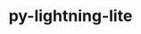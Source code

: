 ---
title: "py-lightning-lite"
layout: cache
categories: [package, develop]
meta: {"versions": ["1.8.0"], "compilers": ["gcc@=7.3.1"], "oss": ["amzn2"], "platforms": ["linux"], "targets": ["x86_64_v3"], "stacks": ["root"], "num_specs": 6, "num_specs_by_stack": {"root": 6}}
spec_details: [{"hash": "dqjdcjcr6qcb3fkzxxt2omliiuar5pew", "compiler": "gcc@=7.3.1", "versions": ["1.8.0"], "os": "amzn2", "platform": "linux", "target": "x86_64_v3", "variants": ["build_system=python_pip"], "stacks": ["root"], "size": "-", "tarball": "https://binaries.spack.io/develop/build_cache/linux-amzn2-x86_64_v3/gcc-7.3.1/py-lightning-lite-1.8.0/linux-amzn2-x86_64_v3-gcc-7.3.1-py-lightning-lite-1.8.0-dqjdcjcr6qcb3fkzxxt2omliiuar5pew.spack"}, {"hash": "dytrxi2aqzqhag4fwbtme44pfqxctlfz", "compiler": "gcc@=7.3.1", "versions": ["1.8.0"], "os": "amzn2", "platform": "linux", "target": "x86_64_v3", "variants": ["build_system=python_pip"], "stacks": ["root"], "size": "-", "tarball": "https://binaries.spack.io/develop/build_cache/linux-amzn2-x86_64_v3/gcc-7.3.1/py-lightning-lite-1.8.0/linux-amzn2-x86_64_v3-gcc-7.3.1-py-lightning-lite-1.8.0-dytrxi2aqzqhag4fwbtme44pfqxctlfz.spack"}, {"hash": "e3ht6swo2wki6q5b6ugtbrksel2en24y", "compiler": "gcc@=7.3.1", "versions": ["1.8.0"], "os": "amzn2", "platform": "linux", "target": "x86_64_v3", "variants": ["build_system=python_pip"], "stacks": ["root"], "size": "-", "tarball": "https://binaries.spack.io/develop/build_cache/linux-amzn2-x86_64_v3/gcc-7.3.1/py-lightning-lite-1.8.0/linux-amzn2-x86_64_v3-gcc-7.3.1-py-lightning-lite-1.8.0-e3ht6swo2wki6q5b6ugtbrksel2en24y.spack"}, {"hash": "mpgh46g6zdsk72qum63nugbvjac6tc5z", "compiler": "gcc@=7.3.1", "versions": ["1.8.0"], "os": "amzn2", "platform": "linux", "target": "x86_64_v3", "variants": ["build_system=python_pip"], "stacks": ["root"], "size": "-", "tarball": "https://binaries.spack.io/develop/build_cache/linux-amzn2-x86_64_v3/gcc-7.3.1/py-lightning-lite-1.8.0/linux-amzn2-x86_64_v3-gcc-7.3.1-py-lightning-lite-1.8.0-mpgh46g6zdsk72qum63nugbvjac6tc5z.spack"}, {"hash": "mj7uaqiqvgj56efa2ytylj7oytmgdsio", "compiler": "gcc@=7.3.1", "versions": ["1.8.0"], "os": "amzn2", "platform": "linux", "target": "x86_64_v3", "variants": ["build_system=python_pip"], "stacks": ["root"], "size": "-", "tarball": "https://binaries.spack.io/develop/build_cache/linux-amzn2-x86_64_v3/gcc-7.3.1/py-lightning-lite-1.8.0/linux-amzn2-x86_64_v3-gcc-7.3.1-py-lightning-lite-1.8.0-mj7uaqiqvgj56efa2ytylj7oytmgdsio.spack"}, {"hash": "tyo3ubkdxksvll622kycw2rehysssqee", "compiler": "gcc@=7.3.1", "versions": ["1.8.0"], "os": "amzn2", "platform": "linux", "target": "x86_64_v3", "variants": ["build_system=python_pip"], "stacks": ["root"], "size": "-", "tarball": "https://binaries.spack.io/develop/build_cache/linux-amzn2-x86_64_v3/gcc-7.3.1/py-lightning-lite-1.8.0/linux-amzn2-x86_64_v3-gcc-7.3.1-py-lightning-lite-1.8.0-tyo3ubkdxksvll622kycw2rehysssqee.spack"}]
---